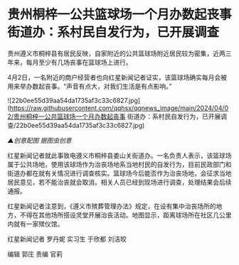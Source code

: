 # 贵州桐梓一公共篮球场一个月办数起丧事 街道办：系村民自发行为，已开展调查

贵州遵义市桐梓县有居民反映，自家附近的公共篮球场附近居民较为密集，近两三年来，每月至少有几场丧事在篮球场上进行。

4月2日，一名附近的商户经营者也向红星新闻记者证实，该篮球场确实每月会被用来举办数起丧事。“声音有点大，对我们生活是有点影响。”

![22b0ee55d39aa54da1735af3c33c6827.jpg](https://raw.githubusercontent.com/qqhsx/qqnews_image/main/2024/04/02/贵州桐梓一公共篮球场一个月办数起丧事 街道办：系村民自发行为，已开展调查/22b0ee55d39aa54da1735af3c33c6827.jpg)

_▲创意配图 据图虫创意_

红星新闻记者就此事致电遵义市桐梓县娄山关街道办。一名负责人表示，该篮球场属于公共场地，使用该球场作为治丧场地系当地村民的自发行为，目前民政部门和街道办都在就有关情况进行调查核实。篮球场今后能否作为治丧场地，会征求当地居民意见，若不能治丧就会取消。相关人员已经到现场进行调查，处理结果会后续通报。

红星新闻记者注意到，《遵义市殡葬管理办法》规定，在设有集中治丧场所的地方，不得在其他场所搭设灵堂开展治丧活动。地图显示，距离球场所在社区几公里内就有一家殡仪馆。

红星新闻记者 罗丹妮 实习生 于欣都 刘洁皎

编辑 郭庄 责编 官莉

